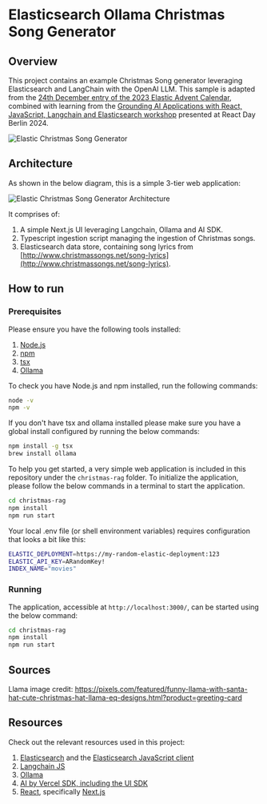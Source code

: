 # Elasticsearch Ollama Christmas Song Generator

## Overview

This project contains an example Christmas Song generator leveraging Elasticsearch and LangChain with the OpenAI LLM. This sample is adapted from the [24th December entry of the 2023 Elastic Advent Calendar](https://discuss.elastic.co/t/dec-24th-2023-en-generating-the-ultimate-christmas-song-with-elasticsearch-and-llms/347313), combined with learning from the [Grounding AI Applications with React, JavaScript, Langchain and Elasticsearch workshop](https://github.com/carlyrichmond/grounding-rag-applications-workshop) presented at React Day Berlin 2024.

![Elastic Christmas Song Generator](./public/images/christmas-song-generator-screenshot.png)

## Architecture

As shown in the below diagram, this is a simple 3-tier web application:

![Elastic Christmas Song Generator Architecture](./public/images/song-generator-architecture.png)

It comprises of: 

1. A simple Next.js UI leveraging Langchain, Ollama and AI SDK. 
2. Typescript ingestion script managing the ingestion of Christmas songs.
3. Elasticsearch data store, containing song lyrics from [http://www.christmassongs.net/song-lyrics](http://www.christmassongs.net/song-lyrics).

## How to run

### Prerequisites

Please ensure you have the following tools installed:

1. [Node.js](https://nodejs.org/en)
2. [npm](https://www.npmjs.com/)
3. [tsx](https://www.npmjs.com/package/tsx)
4. [Ollama](https://ollama.com/)
 
To check you have Node.js and npm installed, run the following commands:

```bash
node -v
npm -v
```

If you don't have tsx and ollama installed please make sure you have a global install configured by running the below commands:

```zsh
npm install -g tsx
brew install ollama
```

To help you get started, a very simple web application is included in this repository under the `christmas-rag` folder. To initialize the application, please follow the below commands in a terminal to start the application. 

```bash
cd christmas-rag
npm install
npm run start
```

Your local .env file (or shell environment variables) requires configuration that looks a bit like this:

```zsh
ELASTIC_DEPLOYMENT=https://my-random-elastic-deployment:123
ELASTIC_API_KEY=ARandomKey!
INDEX_NAME="movies"
```

### Running

The application, accessible at `http://localhost:3000/`, can be started using the below command:

```bash
cd christmas-rag
npm install
npm run start
```

## Sources

Llama image credit: https://pixels.com/featured/funny-llama-with-santa-hat-cute-christmas-hat-llama-eq-designs.html?product=greeting-card

## Resources

Check out the relevant resources used in this project:

1. [Elasticsearch](https://www.elastic.co/guide/en/elasticsearch/reference/current/index.html) and the [Elasticsearch JavaScript client](https://www.elastic.co/guide/en/elasticsearch/client/javascript-api/current/index.html)
2. [Langchain JS](https://js.langchain.com/docs/introduction/)
3. [Ollama](https://ollama.com/)
4. [AI by Vercel SDK, including the UI SDK](https://sdk.vercel.ai/)
5. [React](https://react.dev/), specifically [Next.js](https://nextjs.org/)
